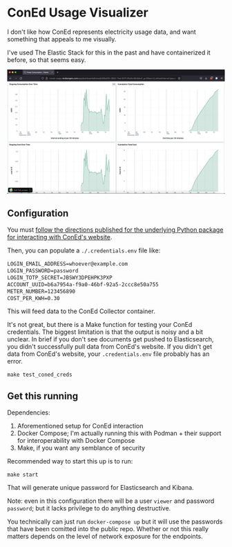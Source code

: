 # ConEd Usage Visualizer
I don't like how ConEd represents electricity usage data, and want something that appeals to me visually.

I've used The Elastic Stack for this in the past and have containerized it before, so that seems easy.

![Screenshot](Screenshot.png)

## Configuration
You must [follow the directions published for the underlying Python package for interacting with ConEd's website](https://github.com/bvlaicu/coned).

Then, you can populate a `./.credentials.env` file like:
```
LOGIN_EMAIL_ADDRESS=whoever@example.com
LOGIN_PASSWORD=password
LOGIN_TOTP_SECRET=JBSWY3DPEHPK3PXP
ACCOUNT_UUID=b6a7954a-f9a0-46bf-92a5-2ccc8e50a755
METER_NUMBER=123456890
COST_PER_KWH=0.30
```
This will feed data to the ConEd Collector container.

It's not great, but there is a Make function for testing your ConEd credentials. The biggest limitation is that the output is noisy and a bit unclear. In brief if you don't see documents get pushed to Elasticsearch, you didn't successfully pull data from ConEd's website. If you didn't get data from ConEd's website, your `.credentials.env` file probably has an error. 
```
make test_coned_creds
```

## Get this running
Dependencies:
1. Aforementioned setup for ConEd interaction
1. Docker Compose; I'm actually running this with Podman + their support for interoperability with Docker Compose
1. Make, if you want any semblance of security

Recommended way to start this up is to run:
```
make start
```
That will generate unique password for Elasticsearch and Kibana.

Note: even in this configuration there will be a user `viewer` and password `password`; but it lacks privilege to do anything destructive.

You technically can just run `docker-compose up` but it will use the passwords that have been comitted into the public repo. Whether or not this really matters depends on the level of network exposure for the endpoints.

